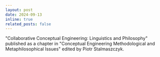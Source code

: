 ```yaml
---
layout: post
date: 2024-09-13
inline: true
related_posts: false
---
```


"Collaborative Conceptual Engineering: Linguistics and Philosophy" published as a chapter in "Conceptual Engineering Methodological and Metaphilosophical Issues" edited by Piotr Stalmaszczyk.
